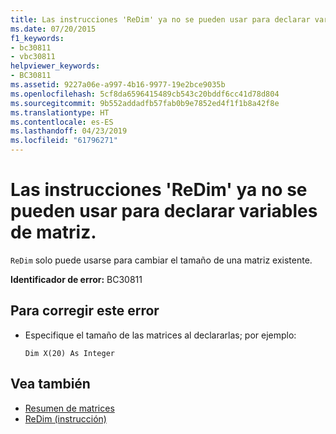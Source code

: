 ```yaml
---
title: Las instrucciones 'ReDim' ya no se pueden usar para declarar variables de matriz.
ms.date: 07/20/2015
f1_keywords:
- bc30811
- vbc30811
helpviewer_keywords:
- BC30811
ms.assetid: 9227a06e-a997-4b16-9977-19e2bce9035b
ms.openlocfilehash: 5cf8da6596415489cb543c20bddf6cc41d78d804
ms.sourcegitcommit: 9b552addadfb57fab0b9e7852ed4f1f1b8a42f8e
ms.translationtype: HT
ms.contentlocale: es-ES
ms.lasthandoff: 04/23/2019
ms.locfileid: "61796271"
---
```

# <a name="redim-statements-can-no-longer-be-used-to-declare-array-variables"></a>Las instrucciones 'ReDim' ya no se pueden usar para declarar variables de matriz.
`ReDim` solo puede usarse para cambiar el tamaño de una matriz existente.  
  
 **Identificador de error:** BC30811  
  
## <a name="to-correct-this-error"></a>Para corregir este error  
  
- Especifique el tamaño de las matrices al declararlas; por ejemplo:  
  
    ```  
    Dim X(20) As Integer  
    ```  
  
## <a name="see-also"></a>Vea también

- [Resumen de matrices](../../visual-basic/language-reference/keywords/arrays-summary.md)
- [ReDim (instrucción)](../../visual-basic/language-reference/statements/redim-statement.md)
